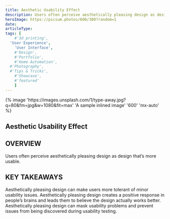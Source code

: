 ```yaml
---
title: Aesthetic Usability Effect
description: Users often perceive aesthetically pleasing design as design that’s more usable.
heroImage: https://picsum.photos/600/300?random=1
date:
articleType:
tags: [
	#'3d printing',
  'User Experience',
	'User Interface',
	#'Design',
	#'Portfolio',
	#'Home Automation',
  #'Photography',
  #'Tips & Tricks',
	#'Showcase',
	#'featured'
	]
---
```


<article>
{% image 'https://images.unsplash.com/1/type-away.jpg?q=80&fm=jpg&w=1080&fit=max' 'A sample inlined image' '600' 'mx-auto' %}

# Aesthetic Usability Effect

## OVERVIEW

Users often perceive aesthetically pleasing design as design that’s more usable.

## KEY TAKEAWAYS

Aesthetically pleasing design can make users more tolerant of minor usability issues. Aesthetically pleasing design creates a positive response in people’s brains and leads them to believe the design actually works better. Aesthetically pleasing design can mask usability problems and prevent issues from being discovered during usability testing.

</article>
